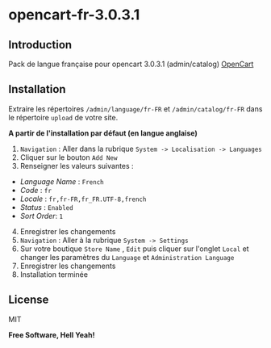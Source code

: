 # opencart-fr-3.0.3.1

## Introduction

Pack de langue française pour opencart 3.0.3.1 (admin/catalog) [OpenCart](https://github.com/opencart/opencart/releases/tag/3.0.3.1) 

## Installation

Extraire les répertoires `/admin/language/fr-FR` et `/admin/catalog/fr-FR` dans le répertoire `upload` de votre site.

__A partir de l'installation par défaut (en langue anglaise)__

1. `Navigation` : Aller dans la rubrique `System -> Localisation -> Languages`
2. Cliquer sur le bouton `Add New`
3. Renseigner les valeurs suivantes :
  - _Language Name_ : `French`
  - _Code_ : `fr`
  - _Locale_ : `fr,fr-FR,fr_FR.UTF-8,french`
  - _Status_ : `Enabled`
  - _Sort Order_: `1`
4. Enregistrer les changements
5. `Navigation` : Aller à la rubrique `System -> Settings`
6. Sur votre boutique `Store Name` , `Edit` puis cliquer sur l'onglet `Local` et changer les paramètres du `Language` et `Administration Language`
7. Enregistrer les changements
8. Installation terminée

License
----

MIT

**Free Software, Hell Yeah!**


